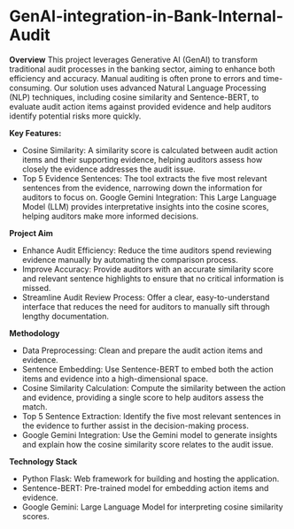 ﻿# GenAI-integration-in-Bank-Internal-Audit
 
**Overview**
This project leverages Generative AI (GenAI) to transform traditional audit processes in the banking sector, aiming to enhance both efficiency and accuracy. Manual auditing is often prone to errors and time-consuming. Our solution uses advanced Natural Language Processing (NLP) techniques, including cosine similarity and Sentence-BERT, to evaluate audit action items against provided evidence and help auditors identify potential risks more quickly.

**Key Features:**
* Cosine Similarity: A similarity score is calculated between audit action items and their supporting evidence, helping auditors assess how closely the evidence addresses the audit issue.
* Top 5 Evidence Sentences: The tool extracts the five most relevant sentences from the evidence, narrowing down the information for auditors to focus on.
Google Gemini Integration: This Large Language Model (LLM) provides interpretative insights into the cosine scores, helping auditors make more informed decisions.

**Project Aim**
* Enhance Audit Efficiency: Reduce the time auditors spend reviewing evidence manually by automating the comparison process.
* Improve Accuracy: Provide auditors with an accurate similarity score and relevant sentence highlights to ensure that no critical information is missed.
* Streamline Audit Review Process: Offer a clear, easy-to-understand interface that reduces the need for auditors to manually sift through lengthy documentation.

**Methodology**
* Data Preprocessing: Clean and prepare the audit action items and evidence.
* Sentence Embedding: Use Sentence-BERT to embed both the action items and evidence into a high-dimensional space.
* Cosine Similarity Calculation: Compute the similarity between the action and evidence, providing a single score to help auditors assess the match.
* Top 5 Sentence Extraction: Identify the five most relevant sentences in the evidence to further assist in the decision-making process.
* Google Gemini Integration: Use the Gemini model to generate insights and explain how the cosine similarity score relates to the audit issue.

**Technology Stack**
* Python Flask: Web framework for building and hosting the application.
* Sentence-BERT: Pre-trained model for embedding action items and evidence.
* Google Gemini: Large Language Model for interpreting cosine similarity scores.
